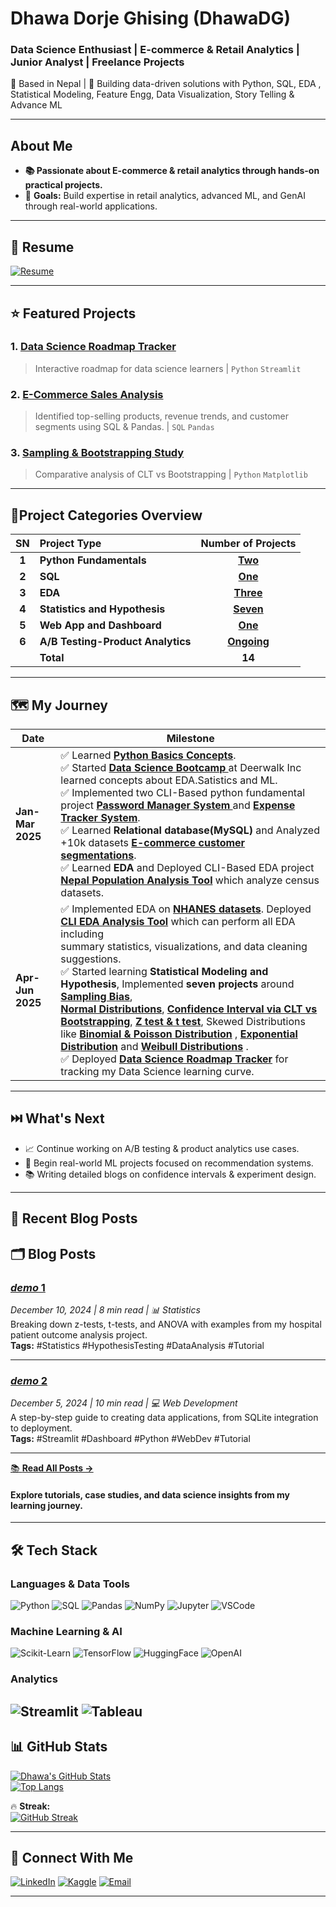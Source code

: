 # Dhawa Dorje Ghising (DhawaDG)
### **Data Science Enthusiast | E-commerce & Retail Analytics | Junior Analyst | Freelance Projects**  
📍 Based in Nepal | 🚀 Building data-driven solutions with Python, SQL, EDA , Statistical Modeling, Feature Engg, Data Visualization, Story Telling & Advance ML

---

##  **About Me**  
- **📚 Passionate about E-commerce & retail analytics through hands-on practical projects.**  
- 🎯 **Goals:** Build expertise in retail analytics, advanced ML, and GenAI through real-world applications. 


---

##  📄 Resume 
[![Resume](https://img.shields.io/badge/Resume-View-blue?style=for-the-badge&logo=readme&logoColor=white)](https://drive.google.com/drive/u/2/folders/1k_At7tMNLSux8m-PlOini3-0UBAFcpEq)


---

## ⭐ **Featured Projects**
### 1. **[Data Science Roadmap Tracker](https://mydsjourney.streamlit.app/)**
> Interactive roadmap for data science learners | `Python` `Streamlit`  

### 2. **[E-Commerce Sales Analysis](https://github.com/DhawaDG/DhawaDG-E-Commerce-Sales-Analysis-with-SQLS)**
> Identified top-selling products, revenue trends, and customer segments using SQL & Pandas. | `SQL` `Pandas`  

### 3. **[Sampling & Bootstrapping Study](https://github.com/DhawaDG/Sampling-Distributions-and-Confidence-Intervals-CLT-vs-Bootstrapping)**
> Comparative analysis of CLT vs Bootstrapping | `Python` `Matplotlib`  



---

## 🚀Project Categories Overview

| SN | Project Type | Number of Projects | 
|:---:|:---|:---:|
| **1** | **Python Fundamentals** | **[Two](https://github.com/DhawaDG/Python_fundaments/blob/main/README.md)** |
| **2** | **SQL**|  **[One](https://github.com/DhawaDG/Relational-SQL/blob/main/README.md)** | 
| **3** | **EDA** | **[Three](https://github.com/DhawaDG/EDA_project_summary/blob/main/README.md)**  |
| **4** | **Statistics and Hypothesis** | **[Seven](https://github.com/DhawaDG/Statistics-and-Hypothesis/blob/main/README.md)** |
| **5** | **Web App and Dashboard** | **[One](https://mydsjourney.streamlit.app/)**  | 
| **6** | **A/B Testing-Product Analytics** |  **[Ongoing]()**  |
|  | **Total** | **14** | 




---

## 🗺️ **My Journey**
| Date               | Milestone |
|--------------------|-----------|
| **Jan-Mar 2025**   |✅ Learned **[Python Basics Concepts](https://github.com/DhawaDG/Fundamentals-of-Pythons)**.<br>✅ Started  **[Data Science Bootcamp ](https://github.com/DhawaDG/whatLearnedWithInstructorRojanUpreti)** at Deerwalk Inc learned concepts about EDA.Satistics and ML.<br>✅ Implemented two CLI-Based python fundamental project **[Password Manager System ](https://github.com/DhawaDG/Password_Manager_Python)** and  **[Expense Tracker System](https://github.com/DhawaDG/Expense_Tracker_System)**.<br>✅ Learned **Relational database(MySQL)** and Analyzed +10k datasets **[E-commerce customer segmentations](https://github.com/DhawaDG/DhawaDG-E-Commerce-Sales-Analysis-with-SQLS)**.<br> ✅ Learned **EDA** and Deployed CLI-Based EDA project **[Nepal Population Analysis Tool](https://github.com/DhawaDG/Nepal_Population_Analysis_Tool)** which analyze census datasets.|
| **Apr-Jun 2025**       | ✅ Implemented EDA on  **[NHANES datasets](https://github.com/DhawaDG/Exploratory-Data-Analysis-EDA-of-a-Real-World-Dataset)**. Deployed **[CLI EDA Analysis Tool](https://github.com/DhawaDG/CLI_ALL_EDA_ANALYSIS_TOOL)** which can perform all EDA including <br> summary statistics, visualizations, and data cleaning suggestions.<br> ✅ Started learning **Statistical Modeling and Hypothesis**, Implemented **seven projects** around  **[Sampling Bias](https://github.com/DhawaDG/Sampling_Bias_and_Mean_Reversion_in_Football_Analytics)**, <br> **[Normal Distributions](https://github.com/DhawaDG/Z-Test-vs-T-Test-A-Practical-Guide-with-NHANCES-BMI-Data-Analysis)**, **[Confidence Interval via CLT vs Bootstrapping](https://github.com/DhawaDG/Sampling-Distributions-and-Confidence-Intervals-CLT-vs-Bootstrapping)**,  **[Z test & t test](https://github.com/DhawaDG/Hospital-Patient-Outcome-Analysis-Using-z-test-and-t-test)**,  Skewed Distributions like  **[Binomial & Poisson Distribution](https://github.com/DhawaDG/E-commerce-Flash-Sale-and-Spike-Order-Using-Binomial-and-Poisson-Distribution)** , **[ Exponential Distribution](https://github.com/DhawaDG/Amazon-Product-Return-Analysis-Using-Exponential-Distribution)** and **[Weibull Distributions](https://github.com/DhawaDG/E-commrce-Churn-Rate-analysis-using-Weibull-Distributions)** .<br> ✅ Deployed **[ Data Science Roadmap Tracker](https://mydsjourney.streamlit.app/)** for tracking my Data Science learning curve.|

---
## ⏭️ What's Next
- 📈 Continue working on A/B testing & product analytics use cases.
- 🧠 Begin real-world ML projects focused on recommendation systems.
- 📚 Writing detailed blogs on confidence intervals & experiment design.


---
## 📝 Recent Blog Posts

## 🗂️ Blog Posts 

### [**_demo_** 1](https://github.com/DhawaDG/ds_blog)
*December 10, 2024 | 8 min read | 📊 Statistics*  
Breaking down z-tests, t-tests, and ANOVA with examples from my hospital patient outcome analysis project.  
**Tags:** #Statistics #HypothesisTesting #DataAnalysis #Tutorial

----

### [**_demo_** 2](https://github.com/DhawaDG/ds_blog)
*December 5, 2024 | 10 min read | 💻 Web Development*  
A step-by-step guide to creating data applications, from SQLite integration to deployment.  
**Tags:** #Streamlit #Dashboard #Python #WebDev #Tutorial

----
[📚 **Read All Posts →**](https://github.com/DhawaDG/ds_blog)
#### Explore tutorials, case studies, and data science insights from my learning journey.
---

## 🛠️ **Tech Stack**
### **Languages & Data Tools**
![Python](https://img.shields.io/badge/Python-3776AB?style=for-the-badge&logo=python&logoColor=white)
![SQL](https://img.shields.io/badge/SQL-4479A1?style=for-the-badge&logo=postgresql&logoColor=white)
![Pandas](https://img.shields.io/badge/Pandas-2C2D72?style=for-the-badge&logo=pandas&logoColor=white)
![NumPy](https://img.shields.io/badge/Numpy-013243?style=for-the-badge&logo=numpy&logoColor=white)
![Jupyter](https://img.shields.io/badge/Jupyter-F37626?style=for-the-badge&logo=jupyter&logoColor=white)
![VSCode](https://img.shields.io/badge/VSCode-007ACC?style=for-the-badge&logo=visual-studio-code&logoColor=white)

### **Machine Learning & AI**
![Scikit-Learn](https://img.shields.io/badge/Scikit_Learn-F7931E?style=for-the-badge&logo=scikit-learn&logoColor=white)
![TensorFlow](https://img.shields.io/badge/TensorFlow-FF6F00?style=for-the-badge&logo=tensorflow&logoColor=white)
![HuggingFace](https://img.shields.io/badge/HuggingFace-FFD21E?style=for-the-badge&logo=huggingface&logoColor=black)
![OpenAI](https://img.shields.io/badge/OpenAI-412991?style=for-the-badge&logo=openai&logoColor=white)


### **Analytics**
![Streamlit](https://img.shields.io/badge/Streamlit-FF4B4B?style=for-the-badge&logo=streamlit&logoColor=white)
![Tableau](https://img.shields.io/badge/Tableau-E97627?style=for-the-badge&logo=tableau&logoColor=white)
---

## 📊 **GitHub Stats**
[![Dhawa's GitHub Stats](https://github-readme-stats.vercel.app/api?username=DhawaDG&show_icons=true&theme=dark&hide_border=true&include_all_commits=true)](https://github.com/DhawaDG)  
[![Top Langs](https://github-readme-stats.vercel.app/api/top-langs/?username=DhawaDG&layout=compact&theme=dark&hide_border=true)](https://github.com/DhawaDG)  

🔥 **Streak:**  
[![GitHub Streak](https://streak-stats.demolab.com?user=DhawaDG&theme=dark&hide_border=true)](https://git.io/streak-stats)



---

## 🤝 **Connect With Me**
[![LinkedIn](https://img.shields.io/badge/LinkedIn-0077B5?style=for-the-badge&logo=linkedin&logoColor=white)](https://www.linkedin.com/in/dhawa-dorje-ghising-520b381b4/)
[![Kaggle](https://img.shields.io/badge/Kaggle-20BEFF?style=for-the-badge&logo=kaggle&logoColor=white)](https://www.kaggle.com/dhawadorjeghising)
[![Email](https://img.shields.io/badge/Email-D14836?style=for-the-badge&logo=gmail&logoColor=white)](mailto:dhawadorjeghising.ds@gmail.com)

--- 
